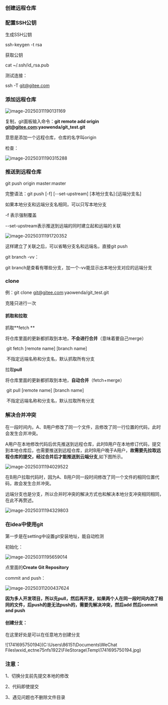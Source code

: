 ### 创建远程仓库

### 配置SSH公钥



生成SSH公钥

ssh-keygen -t rsa

获取公钥

cat ~/.ssh/id_rsa.pub

测试连接：

ssh -T git@gitee.com



### 添加远程仓库

![image-20250311190131169](C:\Users\86151\AppData\Roaming\Typora\typora-user-images\image-20250311190131169.png)

复制，git面板输入命令：**git remote add origin git@gitee.com:yaowenda/git_test.git**

意思是添加一个远程仓库，仓库的名字叫origin

检查：

![image-20250311190315288](C:\Users\86151\AppData\Roaming\Typora\typora-user-images\image-20250311190315288.png)

### 推送到远程仓库

git push origin master:master

完整语法：git push [-f] [--set-upstream] [本地分支名]:[远端分支名]

如果本地分支和远端分支名相同，可以只写本地分支

-f 表示强制覆盖

--set-upstream表示推送到远端的同时建立起和远端的关联

![image-20250311191720352](C:\Users\86151\AppData\Roaming\Typora\typora-user-images\image-20250311191720352.png)

这样建立了关联之后，可以省略分支名和远端名，直接git push



git branch -vv：

git branch是查看有哪些分支，加一个-vv能显示出本地分支对应的远端分支



### clone

例：git clone git@gitee.com:yaowenda/git_test.git

克隆只进行一次

#### 抓取和拉取

抓取**fetch **

​	将仓库里面的更新都抓取到本地，**不会进行合并**（意味着要自己merge）

​	git fetch [remote name] [branch name]

​	不指定远端名称和分支名，默认抓取所有分支

拉取**pull**

​	将仓库里面的更新都抓取到本地，**自动合并**（fetch+merge）

​	git pull [remote name] [branch name]

​	不指定远端名称和分支名，默认拉取所有分支



### 解决合并冲突

在一段时间内，A、B用户修改了同一个文件，且修改了同一行位置的代码，此时会发生合并冲突。

A用户在本地修改代码后优先推送到远程仓库，此时B用户在本地修订代码，提交到本地仓库后，也需要推送到远程仓库，此时B用户晚于A用户，**故需要先拉取远程仓库的提交，经过合并后才能推送到云端分支**,如下图所示。

![image-20250311194029522](C:\Users\86151\AppData\Roaming\Typora\typora-user-images\image-20250311194029522.png)

在B用户拉取代码时，因为A、B用户同一段时间修改了同一个文件的相同位置代码，故会发生合并冲突。

远端分支也是分支，所以合并时冲突的解决方式也和解决本地分支冲突相同相同，在此不再赘述。

![image-20250311194329803](C:\Users\86151\AppData\Roaming\Typora\typora-user-images\image-20250311194329803.png)



### 在idea中使用git

第一步是在setting中设置git安装地址，能自动检测

初始化：

![image-20250311195659014](C:\Users\86151\AppData\Roaming\Typora\typora-user-images\image-20250311195659014.png)

点里面的**Create Git Repository**

commit and push：

![image-20250311200437624](C:\Users\86151\AppData\Roaming\Typora\typora-user-images\image-20250311200437624.png)



**因为多人开发项目，所以先pull，然后再开发，如果两个人在同一段时间内改了相同的文件，后push的是无法push的，需要先解决冲突，然后add 然后commit and push**



#### 创建分支：

在这里好处是可以在任意地方创建分支

![1741695750194](C:\Users\86151\Documents\WeChat Files\wxid_ectne75nfs1922\FileStorage\Temp\1741695750194.jpg)



### 注意：

1、切换分支前先提交本地的修改

2、代码即使提交

3、遇见问题也不删除文件目录